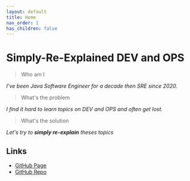 ```yaml
---
layout: default
title: Home
nav_order: 1
has_children: false
---
```


# Simply-Re-Explained DEV and OPS

> Who am I

*I've been Java Software Engineer for a decade then SRE since 2020.*

> What's the problem

*I find it hard to learn topics on DEV and OPS and often get lost.*

> What's the solution

*Let's try to **simply re-explain** theses topics*

## Links

- [GitHub Page](https://niehaitao.github.io/)
- [GitHub Repo](https://github.com/niehaitao/niehaitao.github.io)
